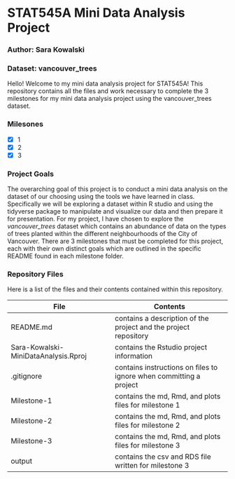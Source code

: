 # STAT545A Mini Data Analysis Project 
### Author: Sara Kowalski
### Dataset: vancouver_trees

Hello! Welcome to my mini data analysis project for STAT545A! This repository contains all the files and work necessary to complete the 3 milestones for my mini data analysis project using the vancouver_trees dataset.

### Milesones
- [x] 1
- [x] 2
- [x] 3

### Project Goals 
The overarching goal of this project is to conduct a mini data analysis on the dataset of our choosing using the tools we have learned in class. Specifically we will be exploring a dataset within R studio and using the tidyverse package to manipulate and visualize our data and then prepare it for presentation. For my project, I have chosen to explore the *vancouver_trees* dataset which contains an abundance of data on the types of trees planted within the different neighbourhoods of the City of Vancouver. There are 3 milestones that must be completed for this project, each with their own distinct goals which are outlined in the specific README found in each milestone folder. 

### Repository Files 
Here is a list of the files and their contents contained within this repository.

| File                                | Contents                                                          |  
| ------------------------------------|------------------------------------------------------------------ |
| README.md                           | contains a description of the project and the project repository  | 
| Sara-Kowalski-MiniDataAnalysis.Rproj| contains the Rstudio project information                          |
| .gitignore                          | contains instructions on files to ignore when committing a project|
| Milestone-1                         | contains the md, Rmd, and plots files for milestone 1             |
| Milestone-2                         | contains the md, Rmd, and plots files for milestone 2             |
| Milestone-3                         | contains the md, Rmd, and plots files for milestone 3             |
| output                              | contains the csv and RDS file written for milestone 3             |